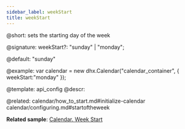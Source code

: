 ```yaml
---
sidebar_label: weekStart
title: weekStart
---          
```


@short: sets the starting day of the week

@signature: weekStart?: "sunday" | "monday";

@default: "sunday"

@example: 
var calendar = new dhx.Calendar("calendar_container", {
    weekStart:"monday"
});


@template:	api_config
@descr: 


@related:
calendar/how_to_start.md#initialize-calendar
calendar/configuring.md#startoftheweek


**Related sample**: [Calendar. Week Start](https://snippet.dhtmlx.com/kaxmurh9)